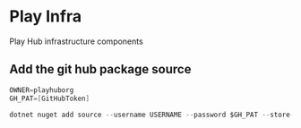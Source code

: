 # Play Infra
Play Hub infrastructure components

## Add the git hub package source
```s
OWNER=playhuborg
GH_PAT=[GitHubToken]

dotnet nuget add source --username USERNAME --password $GH_PAT --store-password-in-clear-text --name github "https://nuget.pkg.github.com/$OWNER/index.json"
```

